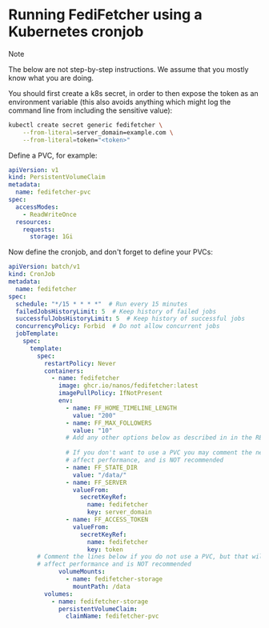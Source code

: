 # Running FediFetcher using a Kubernetes cronjob

> [!NOTE]
> 
> The below are not step-by-step instructions. We assume that you mostly know what you are doing.

You should first create a k8s secret, in order to then expose the token as an environment variable (this also avoids anything which might log the command line from including the sensitive value):

```bash
kubectl create secret generic fedifetcher \
    --from-literal=server_domain=example.com \
    --from-literal=token="<token>"
```

Define a PVC, for example:

```yaml
apiVersion: v1
kind: PersistentVolumeClaim
metadata:
  name: fedifetcher-pvc
spec:
  accessModes:
    - ReadWriteOnce
  resources:
    requests:
      storage: 1Gi
```

Now define the cronjob, and don't forget to define your PVCs:

```yaml
apiVersion: batch/v1
kind: CronJob
metadata:
  name: fedifetcher
spec:
  schedule: "*/15 * * * *"  # Run every 15 minutes
  failedJobsHistoryLimit: 5  # Keep history of failed jobs
  successfulJobsHistoryLimit: 5  # Keep history of successful jobs
  concurrencyPolicy: Forbid  # Do not allow concurrent jobs
  jobTemplate:
    spec:
      template:
        spec:
          restartPolicy: Never
          containers:
            - name: fedifetcher
              image: ghcr.io/nanos/fedifetcher:latest
              imagePullPolicy: IfNotPresent
              env:
                - name: FF_HOME_TIMELINE_LENGTH
                  value: "200"
                - name: FF_MAX_FOLLOWERS
                  value: "10"
                # Add any other options below as described in in the README.md file
    
                # If you don't want to use a PVC you may comment the next two lines, but that will significantly 
                # affect performance, and is NOT recommended
                - name: FF_STATE_DIR
                  value: "/data/"
                - name: FF_SERVER
                  valueFrom:
                    secretKeyRef:
                      name: fedifetcher
                      key: server_domain
                - name: FF_ACCESS_TOKEN
                  valueFrom:
                    secretKeyRef:
                      name: fedifetcher
                      key: token
        # Comment the lines below if you do not use a PVC, but that will significantly 
        # affect performance and is NOT recommended
              volumeMounts:
                - name: fedifetcher-storage
                  mountPath: /data
          volumes:
            - name: fedifetcher-storage
              persistentVolumeClaim:
                claimName: fedifetcher-pvc
```

